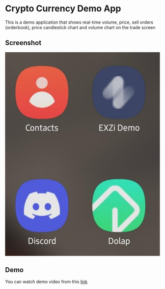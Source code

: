 
# Crypto Currency Demo App
This is a demo application that shows real-time volume, price, sell orders (orderbook), price candlestick chart and volume chart on the trade screen
## Screenshot
![Logo](recordings/icon_screenshot.jpeg)

## Demo
You can watch demo video from this [link](https://github.com/vindicta43/CryptoCurrencyDemoApp/blob/master/recordings/demo.mp4)
